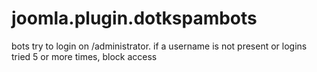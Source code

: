 # joomla.plugin.dotkspambots
bots try to login on /administrator. if a username is not present or logins tried 5 or more times, block access
